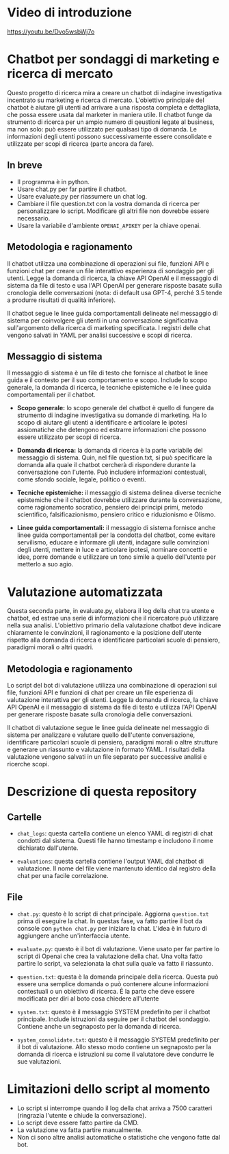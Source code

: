 # Video di introduzione

https://youtu.be/Dvo5wsbWj7o

# Chatbot per sondaggi di marketing e ricerca di mercato

Questo progetto di ricerca mira a creare un chatbot di indagine investigativa incentrato su marketing e ricerca di mercato.
L'obiettivo principale del chatbot è aiutare gli utenti ad arrivare a una risposta completa e dettagliata, che possa essere usata dal marketer in maniera utile. Il chatbot funge da strumento di ricerca per un ampio numero di qeustioni legate al business, ma non solo: può essere utilizzato per qualsasi tipo di domanda.
Le informazioni degli utenti possono successivamente essere consolidate e utilizzate per scopi di ricerca (parte ancora da fare).

## In breve

- Il programma è in python.
- Usare chat.py per far partire il chatbot.
- Usare evaluate.py per riassumere un chat log.
- Cambiare il file question.txt con la vostra domanda di ricerca per personalizzare lo script. Modificare gli altri file non dovrebbe essere necessario.
- Usare la variabile d'ambiente `OPENAI_APIKEY` per la chiave openai.

## Metodologia e ragionamento

Il chatbot utilizza una combinazione di operazioni sui file, funzioni API e funzioni chat per creare un file interattivo
esperienza di sondaggio per gli utenti. Legge la domanda di ricerca, la chiave API OpenAI e il messaggio di sistema da file di testo e usa
l'API OpenAI per generare risposte basate sulla cronologia delle conversazioni (nota: di default usa GPT-4, perché 3.5 tende a produrre risultati di qualità inferiore).

Il chatbot segue le linee guida comportamentali delineate nel messaggio di sistema per coinvolgere gli utenti in una conversazione significativa sull'argomento della ricerca di marketing specificata. I registri delle chat vengono salvati in YAML  per analisi successive e scopi di ricerca.

## Messaggio di sistema

Il messaggio di sistema è un file di testo che fornisce al chatbot le linee guida e il contesto per il suo comportamento e scopo. Include lo scopo generale, la domanda di ricerca, le tecniche epistemiche e le linee guida comportamentali per il chatbot.

- **Scopo generale:** lo scopo generale del chatbot è quello di fungere da strumento di indagine investigativa su domande di marketing.
Ha lo scopo di aiutare gli utenti a identificare e articolare le ipotesi assiomatiche che detengono ed estrarre informazioni che possono essere
utilizzato per scopi di ricerca.

- **Domanda di ricerca:** la domanda di ricerca è la parte variabile del messaggio di sistema. Quin, nel file question.txt, si può specificare la domanda alla quale il chatbot cercherà di rispondere durante la conversazione con l'utente. Può includere informazioni contestuali, come sfondo sociale, legale, politico o eventi.

- **Tecniche epistemiche:** il messaggio di sistema delinea diverse tecniche epistemiche che il chatbot dovrebbe utilizzare durante la conversazione, come
ragionamento socratico, pensiero dei principi primi, metodo scientifico, falsificazionismo, pensiero critico e riduzionismo e Olismo.

- **Linee guida comportamentali:** il messaggio di sistema fornisce anche linee guida comportamentali per la condotta del chatbot, come evitare servilismo, educare e informare gli utenti, indagare sulle convinzioni degli utenti, mettere in luce e articolare ipotesi, nominare concetti e idee, porre domande e utilizzare un tono simile a quello dell'utente per metterlo a suo agio.

# Valutazione automatizzata

Questa seconda parte, in evaluate.py, elabora il log della chat tra utente e chatbot, ed estrae una serie di informazioni che il ricercatore può utilizzare nella sua analisi.
L'obiettivo primario della valutazione chatbot deve indicare chiaramente le convinzioni, il ragionamento e la posizione dell'utente rispetto alla domanda di ricerca e identificare particolari scuole di pensiero, paradigmi morali o altri quadri.

## Metodologia e ragionamento

Lo script del bot di valutazione utilizza una combinazione di operazioni sui file, funzioni API e funzioni di chat per creare un file
esperienza di valutazione interattiva per gli utenti. Legge la domanda di ricerca, la chiave API OpenAI e il messaggio di sistema da
file di testo e utilizza l'API OpenAI per generare risposte basate sulla cronologia delle conversazioni.

Il chatbot di valutazione segue le linee guida delineate nel messaggio di sistema per analizzare e valutare quello dell'utente
conversazione, identificare particolari scuole di pensiero, paradigmi morali o altre strutture e generare un riassunto
e valutazione in formato YAML. I risultati della valutazione vengono salvati in un file separato per successive analisi e ricerche
scopi.

# Descrizione di questa repository

## Cartelle

- `chat_logs`: questa cartella contiene un elenco YAML di registri di chat condotti dal sistema. Questi file hanno timestamp e includono il nome dichiarato dall'utente.

- `evaluations`: questa cartella contiene l'output YAML dal chatbot di valutazione. Il nome del file viene mantenuto identico dal registro della chat per una facile correlazione.

## File

- `chat.py`: questo è lo script di chat principale. Aggiorna `question.txt` prima di eseguire la chat. In questas fase, va fatto partire il bot da console con `python chat.py` per iniziare la chat. L'idea è in futuro di aggiungere anche un'interfaccia utente.

- `evaluate.py`: questo è il bot di valutazione. Viene usato per far partire lo script di Openai che crea la valutazione della chat. Una volta fatto partire lo script, va selezionata la chat sulla quale va fatto il riassunto.

- `question.txt`: questa è la domanda principale della ricerca. Questa può essere una semplice domanda o può contenere alcune informazioni contestuali o un obiettivo di ricerca. È la parte che deve essere modificata per diri al boto cosa chiedere all'utente

- `system.txt`: questo è il messaggio SYSTEM predefinito per il chatbot principale. Include istruzioni da seguire per il chatbot del sondaggio. Contiene anche un segnaposto per la domanda di ricerca.

- `system_consolidate.txt`: questo è il messaggio SYSTEM predefinito per il bot di valutazione. Allo stesso modo contiene un segnaposto per la domanda di ricerca e istruzioni su come il valutatore deve condurre le sue valutazioni.

# Limitazioni dello script al momento

- Lo script si interrompe quando il log della chat arriva a 7500 caratteri (ringrazia l'utente e chiude la conversazione).
- Lo script deve essere fatto partire da CMD.
- La valutazione va fatta partire manualmente.
- Non ci sono altre analisi automatiche o statistiche che vengono fatte dal bot.